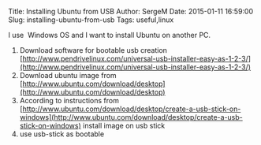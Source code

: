 Title: Installing Ubuntu from USB
Author: SergeM
Date: 2015-01-11 16:59:00
Slug: installing-ubuntu-from-usb
Tags: useful,linux

I use&nbsp; Windows OS and I want to install Ubuntu on another PC.
1. Download software for bootable usb creation
[http://www.pendrivelinux.com/universal-usb-installer-easy-as-1-2-3/](http://www.pendrivelinux.com/universal-usb-installer-easy-as-1-2-3/)
2. Download ubuntu image from 
[http://www.ubuntu.com/download/desktop](http://www.ubuntu.com/download/desktop)
3. According to instructions from [http://www.ubuntu.com/download/desktop/create-a-usb-stick-on-windows](http://www.ubuntu.com/download/desktop/create-a-usb-stick-on-windows) install image on usb stick
4. use usb-stick as bootable </div>